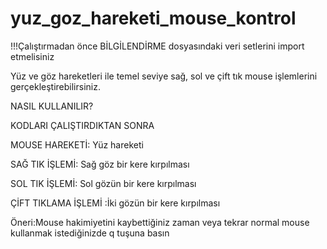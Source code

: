 # yuz_goz_hareketi_mouse_kontrol
!!!Çalıştırmadan önce BİLGİLENDİRME  dosyasındaki veri setlerini import etmelisiniz

Yüz ve göz hareketleri ile temel seviye sağ, sol ve çift tık mouse işlemlerini gerçekleştirebilirsiniz.

 NASIL KULLANILIR?
                                                           
KODLARI ÇALIŞTIRDIKTAN SONRA
                                               
MOUSE HAREKETİ:   Yüz hareketi
                                 
SAĞ TIK İŞLEMİ:  Sağ göz bir kere kırpılması
                                        
SOL TIK İŞLEMİ:   Sol gözün bir kere kırpılması                                                    
                                   
ÇİFT TIKLAMA İŞLEMİ :İki gözün  bir kere kırpılması
                                       
Öneri:Mouse hakimiyetini kaybettiğiniz zaman  veya tekrar normal mouse kullanmak istediğinizde q tuşuna basın
